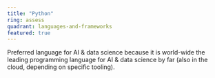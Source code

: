 ```yaml
---
title: "Python"
ring: assess
quadrant: languages-and-frameworks
featured: true
---
```


Preferred language for AI & data science because it is world-wide the leading programming language for AI & data science by far (also in the cloud, depending on specific tooling). 